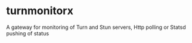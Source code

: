 # turnmonitorx
A gateway for monitoring of Turn and Stun servers, Http polling or Statsd pushing of status
